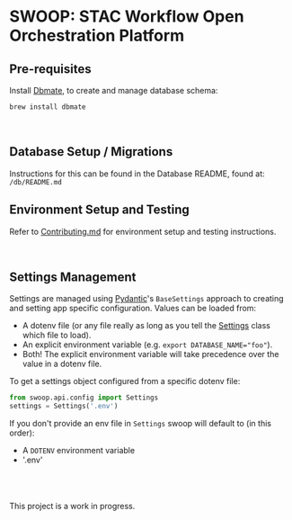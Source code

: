 # SWOOP: STAC Workflow Open Orchestration Platform

## Pre-requisites<br>

Install [Dbmate](https://github.com/amacneil/dbmate), to create and manage database schema:
```
brew install dbmate
```
<br>

## Database Setup / Migrations

Instructions for this can be found in the Database README, found at:  `/db/README.md`

## Environment Setup and Testing

Refer to [Contributing.md](./CONTRIBUTING.md) for environment setup and testing instructions.

<br>

## Settings Management

Settings are managed using [Pydantic](https://docs.pydantic.dev/usage/settings/#dotenv-env-support)'s `BaseSettings` approach to creating and setting app specific configuration. Values can be loaded from:

- A dotenv file (or any file really as long as you tell the [Settings](./src/swoop/api/config.py) class which file to load).
- An explicit environment variable (e.g. `export DATABASE_NAME="foo"`).
- Both! The explicit environment variable will take precedence over the value in a dotenv file.

To get a settings object configured from a specific dotenv file:

```python
from swoop.api.config import Settings
settings = Settings('.env')
```

If you don't provide an env file in `Settings` swoop will default to (in this order):

- A `DOTENV` environment variable
- '.env'

<br><br><br>
This project is a work in progress.
